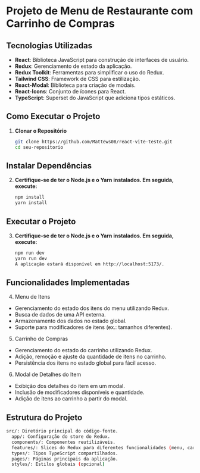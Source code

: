 # Projeto de Menu de Restaurante com Carrinho de Compras

## Tecnologias Utilizadas
- **React**: Biblioteca JavaScript para construção de interfaces de usuário.
- **Redux**: Gerenciamento de estado da aplicação.
- **Redux Toolkit**: Ferramentas para simplificar o uso do Redux.
- **Tailwind CSS**: Framework de CSS para estilização.
- **React-Modal**: Biblioteca para criação de modais.
- **React-Icons**: Conjunto de ícones para React.
- **TypeScript**: Superset do JavaScript que adiciona tipos estáticos.

## Como Executar o Projeto

1. **Clonar o Repositório**
   ```sh
   git clone https://github.com/Mattews08/react-vite-teste.git
   cd seu-repositorio

## Instalar Dependências

2. **Certifique-se de ter o Node.js e o Yarn instalados. Em seguida, execute:**
   ```sh
   npm install
   yarn install

## Executar o Projeto

3. **Certifique-se de ter o Node.js e o Yarn instalados. Em seguida, execute:**
   ```sh
   npm run dev
   yarn run dev
   A aplicação estará disponível em http://localhost:5173/.


## Funcionalidades Implementadas

4. Menu de Itens

  - Gerenciamento do estado dos itens do menu utilizando Redux.
  - Busca de dados de uma API externa.
  - Armazenamento dos dados no estado global.
  - Suporte para modificadores de itens (ex.: tamanhos diferentes).

5. Carrinho de Compras

  - Gerenciamento do estado do carrinho utilizando Redux.
  - Adição, remoção e ajuste da quantidade de itens no carrinho.
  - Persistência dos itens no estado global para fácil acesso.

6. Modal de Detalhes do Item

  - Exibição dos detalhes do item em um modal.
  - Inclusão de modificadores disponíveis e quantidade.
  - Adição de itens ao carrinho a partir do modal.  

## Estrutura do Projeto
  ```sh
  src/: Diretório principal do código-fonte.
    app/: Configuração do store do Redux.
    components/: Componentes reutilizáveis.
    features/: Slices do Redux para diferentes funcionalidades (menu, cart, etc).
    types/: Tipos TypeScript compartilhados.
    pages/: Páginas principais da aplicação.
    styles/: Estilos globais (opcional)


  


